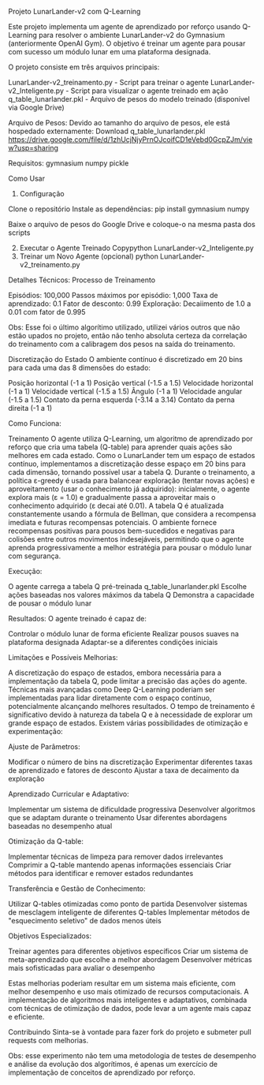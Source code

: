 Projeto LunarLander-v2 com Q-Learning

Este projeto implementa um agente de aprendizado por reforço usando Q-Learning para resolver o ambiente LunarLander-v2 do Gymnasium (anteriormente OpenAI Gym). O objetivo é treinar um agente para pousar com sucesso um módulo lunar em uma plataforma designada.

O projeto consiste em três arquivos principais:

LunarLander-v2_treinamento.py - Script para treinar o agente
LunarLander-v2_Inteligente.py - Script para visualizar o agente treinado em ação
q_table_lunarlander.pkl - Arquivo de pesos do modelo treinado (disponível via Google Drive)

Arquivo de Pesos:
Devido ao tamanho do arquivo de pesos, ele está hospedado externamente:
Download q_table_lunarlander.pkl https://drive.google.com/file/d/1zhUcjNjyPrnOJcoifCD1eVebd0GcpZJm/view?usp=sharing

Requisitos:
gymnasium
numpy
pickle

Como Usar
1. Configuração

Clone o repositório
Instale as dependências:
pip install gymnasium numpy

Baixe o arquivo de pesos do Google Drive e coloque-o na mesma pasta dos scripts

2. Executar o Agente Treinado
Copypython LunarLander-v2_Inteligente.py
3. Treinar um Novo Agente (opcional)
python LunarLander-v2_treinamento.py

Detalhes Técnicos:
Processo de Treinamento

Episódios: 100,000
Passos máximos por episódio: 1,000
Taxa de aprendizado: 0.1
Fator de desconto: 0.99
Exploração: Decaiimento de 1.0 a 0.01 com fator de 0.995

Obs: Esse foi o último algorítimo utilizado, utilizei vários outros que não estão upados no projeto, então não tenho absoluta certeza da correlação do treinamento com a calibragem dos pesos na saída do treinamento.

Discretização do Estado
O ambiente contínuo é discretizado em 20 bins para cada uma das 8 dimensões do estado:

Posição horizontal (-1 a 1)
Posição vertical (-1.5 a 1.5)
Velocidade horizontal (-1 a 1)
Velocidade vertical (-1.5 a 1.5)
Ângulo (-1 a 1)
Velocidade angular (-1.5 a 1.5)
Contato da perna esquerda (-3.14 a 3.14)
Contato da perna direita (-1 a 1)

Como Funciona:

Treinamento
O agente utiliza Q-Learning, um algoritmo de aprendizado por reforço que cria uma tabela (Q-table) para aprender quais ações são melhores em cada estado. Como o LunarLander tem um espaço de estados contínuo, implementamos a discretização desse espaço em 20 bins para cada dimensão, tornando possível usar a tabela Q. Durante o treinamento, a política ε-greedy é usada para balancear exploração (tentar novas ações) e aproveitamento (usar o conhecimento já adquirido): inicialmente, o agente explora mais (ε = 1.0) e gradualmente passa a aproveitar mais o conhecimento adquirido (ε decai até 0.01). A tabela Q é atualizada constantemente usando a fórmula de Bellman, que considera a recompensa imediata e futuras recompensas potenciais. O ambiente fornece recompensas positivas para pousos bem-sucedidos e negativas para colisões entre outros movimentos indesejáveis, permitindo que o agente aprenda progressivamente a melhor estratégia para pousar o módulo lunar com segurança.

Execução:

O agente carrega a tabela Q pré-treinada q_table_lunarlander.pkl
Escolhe ações baseadas nos valores máximos da tabela Q
Demonstra a capacidade de pousar o módulo lunar



Resultados:
O agente treinado é capaz de:

Controlar o módulo lunar de forma eficiente
Realizar pousos suaves na plataforma designada
Adaptar-se a diferentes condições iniciais

Limitações e Possíveis Melhorias:

A discretização do espaço de estados, embora necessária para a implementação da tabela Q, pode limitar a precisão das ações do agente. Técnicas mais avançadas como Deep Q-Learning poderiam ser implementadas para lidar diretamente com o espaço contínuo, potencialmente alcançando melhores resultados. O tempo de treinamento é significativo devido à natureza da tabela Q e à necessidade de explorar um grande espaço de estados.
Existem várias possibilidades de otimização e experimentação:

Ajuste de Parâmetros:

Modificar o número de bins na discretização
Experimentar diferentes taxas de aprendizado e fatores de desconto
Ajustar a taxa de decaimento da exploração


Aprendizado Curricular e Adaptativo:

Implementar um sistema de dificuldade progressiva
Desenvolver algoritmos que se adaptam durante o treinamento
Usar diferentes abordagens baseadas no desempenho atual


Otimização da Q-table:

Implementar técnicas de limpeza para remover dados irrelevantes
Comprimir a Q-table mantendo apenas informações essenciais
Criar métodos para identificar e remover estados redundantes


Transferência e Gestão de Conhecimento:

Utilizar Q-tables otimizadas como ponto de partida
Desenvolver sistemas de mesclagem inteligente de diferentes Q-tables
Implementar métodos de "esquecimento seletivo" de dados menos úteis


Objetivos Especializados:

Treinar agentes para diferentes objetivos específicos
Criar um sistema de meta-aprendizado que escolhe a melhor abordagem
Desenvolver métricas mais sofisticadas para avaliar o desempenho



Estas melhorias poderiam resultar em um sistema mais eficiente, com melhor desempenho e uso mais otimizado de recursos computacionais. A implementação de algoritmos mais inteligentes e adaptativos, combinada com técnicas de otimização de dados, pode levar a um agente mais capaz e eficiente.

Contribuindo
Sinta-se à vontade para fazer fork do projeto e submeter pull requests com melhorias.

Obs: esse experimento não tem uma metodologia de testes de desempenho e análise da evolução dos algorítimos, é apenas um exercício de implementação de conceitos de aprendizado por reforço.
